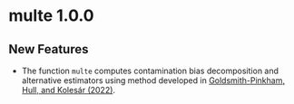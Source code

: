 # multe 1.0.0

## New Features

- The function `multe` computes contamination bias decomposition and alternative
  estimators using method developed in [Goldsmith-Pinkham, Hull, and Kolesár
  (2022)](https://arxiv.org/abs/2106.05024).
